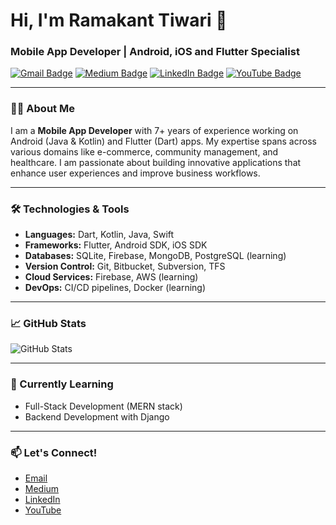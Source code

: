 # Hi, I'm Ramakant Tiwari 👋

### Mobile App Developer | Android, iOS and Flutter Specialist

[![Gmail Badge](https://img.shields.io/badge/-tech.ramakanttiwari@gmail.com-c14438?style=flat&logo=Gmail&logoColor=white&link=mailto:tech.ramakanttiwari@gmail.com)](mailto:tech.ramakanttiwari@gmail.com)
[![Medium Badge](https://img.shields.io/badge/-@Ramakant%20Tiwari-03a57a?style=flat&labelColor=000000&logo=Medium&logoColor=white&link=https://medium.com/@tech.ramakant)](https://medium.com/@tech.ramakant)
[![LinkedIn Badge](https://img.shields.io/badge/-Ramakant%20Tiwari-blue?style=flat&logo=Linkedin&logoColor=white&link=https://linkedin.com/in/ramakanttiwari)](https://www.linkedin.com/in/ramakant-tiwari-593479128)
[![YouTube Badge](https://img.shields.io/badge/-Ramakant%20Tiwari-red?style=flat&logo=YouTube&logoColor=white&link=https://www.youtube.com/channel/@Tech.Ramakant)](https://www.youtube.com/@Tech.Ramakant) 

---

### 👨‍💻 About Me

I am a **Mobile App Developer** with 7+ years of experience working on Android (Java & Kotlin) and Flutter (Dart) apps. My expertise spans across various domains like e-commerce, community management, and healthcare. I am passionate about building innovative applications that enhance user experiences and improve business workflows.

---

### 🛠️ Technologies & Tools

- **Languages:** Dart, Kotlin, Java, Swift
- **Frameworks:** Flutter, Android SDK, iOS SDK
- **Databases:** SQLite, Firebase, MongoDB, PostgreSQL (learning)
- **Version Control:** Git, Bitbucket, Subversion, TFS
- **Cloud Services:** Firebase, AWS (learning)
- **DevOps:** CI/CD pipelines, Docker (learning)

---

### 📈 GitHub Stats

![GitHub Stats](https://github-readme-stats.vercel.app/api?username=tech-ramakant&show_icons=true&hide_border=true&count_private=true&cachebuster={{Date.now()}})

---

### 🌱 Currently Learning

- Full-Stack Development (MERN stack)
- Backend Development with Django

---

### 📫 Let's Connect!

- [Email](mailto:tech.ramakanttiwari@gmail.com)
- [Medium](https://medium.com/@tech.ramakant)
- [LinkedIn](https://www.linkedin.com/in/ramakant-tiwari-593479128)
- [YouTube](https://www.youtube.com/@Tech.Ramakant)
